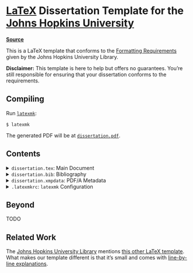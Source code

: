 # [LaTeX](https://www.latex-project.org) Dissertation Template for the [Johns Hopkins University](https://www.jhu.edu)

[**Source**](https://github.com/leafac/latex-dissertation-template-for-the-johns-hopkins-university)

This is a LaTeX template that conforms to the [Formatting Requirements](https://www.library.jhu.edu/library-services/electronic-theses-dissertations/formatting-requirements/) given by the Johns Hopkins University Library.

**Disclaimer:** This template is here to help but offers no guarantees. You’re still responsible for ensuring that your dissertation conforms to the requirements.

## Compiling

Run [`latexmk`](https://ctan.org/pkg/latexmk):

```
$ latexmk
```

The generated PDF will be at [`dissertation.pdf`](dissertation.pdf).

## Contents

<details>
<summary><code>dissertation.tex</code>: Main Document</summary>

```latex
\documentclass[12pt, oneside]{book}
```

The `book` document class conforms to most of the formatting requirements and is one of the default document classes included with LaTeX.

The `12pt` option increases the font size of body text from the default `10pt`. This is optional, because the formatting guidelines would allow for `10pt`, but combined with a wider margin (see below), a bigger font reduces line length, which makes the document [more comfortable to read](https://practicaltypography.com/line-length.html).

The `oneside` option makes the margins the same in all pages, instead of the default behavior which is to account for binding and make the wider margin alternate from left on odd pages to right on even pages.

```latex
\usepackage[a-1b]{pdfx}
```

Including the [`pdfx` package](https://ctan.org/pkg/pdfx) with the `a-1b` option tells LaTeX to produce the specific kind of PDF that the library requires: PDF/A. A PDF/A is a special kind of PDF meant for **a**rchival, which means that: 1. It includes metadata for indexing, which you must specify in a file called `dissertation.xmpdata` (see below); 2. It includes all the data necessary to reproduce the document well into the future, for example, it must embed the fonts used in the document; and 3. It must not contain interactive content such as video, audio, JavaScript, and so forth.

For technical reasons, the `pdfx` package can’t guarantee that the produced PDF complies to the PDF/A standard, so you must validate the document yourself. The golden standard for this validation is [Adobe Acrobat Pro DC](https://acrobat.adobe.com/us/en/acrobat/acrobat-pro.html), which includes a tool called **Preflight** capable of detecting problems and fixing them. But Adobe Acrobat Pro DC is a paid, so you may prefer to use an [online validator](https://www.pdf-online.com/osa/validate.aspx) instead. Beware that these alternative tools may not be completely accurate. (As far as I can tell, the library uses Adobe Acrobat Pro DC.)

```latex
\hypersetup{hidelinks, bookmarksnumbered}
```

Configuration for the [`hyperref` package](https://ctan.org/pkg/hyperref), which is included by `pdfx` (see above).

The `hidelinks` option tells `hyperref` to **not** to decorate links with colored boxes:

| Without `hidelinks`                                                          | With `hidelinks`                                                       |
| ---------------------------------------------------------------------------- | ---------------------------------------------------------------------- |
| <img alt="Without hidelinks" src="docs/hidelinks-without.png" width="793" /> | <img alt="With hidelinks" src="docs/hidelinks-with.png" width="825" /> |

The `bookmarksnumbered` option tells `hyperref` to include the numbers of the sections on the table of contents displayed by PDF viewers:

| Without `bookmarksnumbered`                                                                  | With `bookmarksnumbered`                                                               |
| -------------------------------------------------------------------------------------------- | -------------------------------------------------------------------------------------- |
| <img alt="Without bookmarksnumbered" src="docs/bookmarksnumbered-without.png" width="810" /> | <img alt="With bookmarksnumbered" src="docs/bookmarksnumbered-with.png" width="810" /> |

```latex
\usepackage{tocbibind}
```

Including the [`tocbibind` package](https://ctan.org/pkg/tocbibind) causes the Bibliography to appear on the table of contents.

```latex
\usepackage[top = 1in, right = 1in, bottom = 1in, left = 1.5in]{geometry}
```

The [`geometry` package](https://ctan.org/pkg/geometry) sets the margins. The formatting requirements allow for a left of margin of either 1″ (which they recommend for documents that will only be presented in digital format) or 1.5″ (which they recommend for documents that may be printed, where the extra space accounts for the binding). We use a left of margin of 1.5″ even if the document is only meant to be read on the screen, because combined with a bigger font (see above), a wider margin reduces line length, which makes the document [more comfortable to read](https://practicaltypography.com/line-length.html).

```latex
\pagestyle{plain}
```

The `plain` page style puts the page numbers centered on the bottom margin, following the formatting requirements. It also remove unnecessary decorations, for example, headers with the name of the current chapter.

```latex
\usepackage[doublespacing]{setspace}
```

The [`setspace` package](https://ctan.org/pkg/setspace) with the `doublespacing` sets double space between lines in the text body, following the formatting requirements.

```latex
\begin{document}

\frontmatter
```

The body of the document begins, and we declare the start of the front matter. The front matter is different from the rest of the document in two ways: 1. The chapters (for example, **Abstract**, **Acknowledgements**, and so forth) aren’t numbered; and 2. Page numbers use Roman numerals (for example, i, ii, iii, and so forth) instead of Arabic numerals (for example, 1, 2, 3, and so forth).

```latex
\begin{center}
\begin{singlespace}
```

This is the beginning of the title page, which must be centered and use single space between the lines (the `singlespace` environment is provided by the `setspace` package we included above).

```latex
\vspace*{0.5in}
```

There must be a space of 1.5″ before the title, which we accomplish with a margin of 1″ (see above) plus a vertical space of 0.5″. We must use `\vspace*` instead of `\vspace` to prevent LaTeX from collapsing the space with the margin.

</details>

<details>
<summary><code>dissertation.bib</code>: Bibliography</summary>

```bib
@misc{template,
  author = "Leandro Facchinetti",
  title = "{LaTeX} {Dissertation} {Template} for the {Johns} {Hopkins} {University}",
  howpublished = "\url{https://github.com/leafac/latex-dissertation-template-for-the-johns-hopkins-university}",
  note = "Accessed 2020-03-13"
}
```

The existing content is just an example of an entry. For more on managing a bibliography, refer to the [BibTeX](https://ctan.org/pkg/bibtex) documentation. Or use a citation manager such as [Zotero](https://www.zotero.org) or [BibDesk](https://bibdesk.sourceforge.io), which produce a `.bib` file.

</details>

<details>
<summary><code>dissertation.xmpdata</code>: PDF/A Metadata</summary>

```latex
\Title{!!TODO!!}
\Author{!!TODO!!}
\Language{!!TODO, FOR EXAMPLE, “en-US”!!}
\Keywords{!!TODO!!\sep !!TODO!!\sep ...}
\Subject{!!TODO!!}
```

See the discussion about PDF/A in the section about `dissertation.tex` above. You may inspect some of the metadata using, for example, Preview in macOS by going to **Tools > Show Inspector**:

<p align="center">
<img alt="Metadata in Preview" src="docs/metadata.png" width="366" />
</p>

For more information, including other fields that you may configure in this file, refer to the documentation for the [`pdfx` package](https://ctan.org/pkg/pdfx).

</details>

<details>
<summary><code>.latexmkrc</code>: <code>latexmk</code> Configuration</summary>

```
$pdf_mode = 1;
```

Configure [`latexmk`](https://ctan.org/pkg/latexmk) (see [§ Compiling](#compiling)) to produce a PDF using the [`pdflatex`](https://ctan.org/pkg/pdftex) executable, instead of the default which is to produce a DVI using the `latex` executable.

</details>

## Beyond

TODO

## Related Work

The [Johns Hopkins University Library](https://www.library.jhu.edu/library-services/electronic-theses-dissertations/formatting-requirements/) mentions [this other LaTeX template](https://github.com/jrclayton/jhu-dissertation-mwe). What makes our template different is that it’s small and comes with [line-by-line explanations](#contents).
